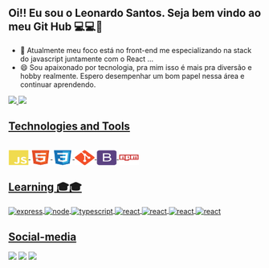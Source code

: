 ## Oi!! Eu sou o Leonardo Santos. Seja bem vindo ao meu Git Hub  💻💻👋

<!--
**LeonardoOliveira3010/LeonardoOliveira3010** is a ✨ _special_ ✨ repository because its `README.md` (this file) appears on your GitHub profile.

Here are some ideas to get you started:

- 🔭 I’m currently working on ...
- 🌱 I’m currently learning ...
- 👯 I’m looking to collaborate on ...
- 🤔 I’m looking for help with ...
- 💬 Ask me about ...
- 📫 How to reach me: ...
- 😄 Pronouns: ...
- ⚡ Fun fact: ...
-->

- 🌱 Atualmente meu foco está no front-end me especializando na stack do javascript juntamente com o React ...
- 😄 Sou apaixonado por tecnologia, pra mim isso é mais pra diversão e hobby realmente. Espero desempenhar um bom papel nessa área e continuar aprendendo.

<div>
  <a href="https://github.com/LeonardoOliveira3010">
  <img height="180em" src="https://github-readme-stats.vercel.app/api?username=LeonardoOliveira3010&show_icons=true&theme=midnight-purple&include_all_commits=true&count_private=true"/>
  <img height="180em" src="https://github-readme-stats.vercel.app/api/top-langs/?username=LeonardoOliveira3010&layout=compact&langs_count=7&theme=midnight-purple"/>
</div>

##
  
## Technologies and Tools  
<div style="display: inline_block"><br>
  <img align="center" alt="Leo-Js" height="30" width="40" src="https://raw.githubusercontent.com/devicons/devicon/master/icons/javascript/javascript-plain.svg">
  <img align="center" alt="Leo-HTML" height="30" width="40" src="https://raw.githubusercontent.com/devicons/devicon/master/icons/html5/html5-original.svg">
  <img align="center" alt="Leo-CSS" height="30" width="40" src="https://raw.githubusercontent.com/devicons/devicon/master/icons/css3/css3-original.svg">
  <img align="center" alt="Leo-Js" height="30" width="40" src="https://github.com/devicons/devicon/blob/master/icons/git/git-original.svg">
  <img align="center" alt="Leo-Js" height="30" width="40" src="https://github.com/devicons/devicon/blob/master/icons/bootstrap/bootstrap-plain.svg">
  <img align="center" alt="Leo-Js" height="30" width="40" src="https://github.com/devicons/devicon/blob/master/icons/npm/npm-original-wordmark.svg">
</div>

##

## Learning 🎓🎓
<div>
  <img align="center" alt="express"  src="https://img.shields.io/badge/Express.js-404D59?style=for-the-badge">
  <img align="center" alt="node"  src="https://img.shields.io/badge/Node.js-43853D?style=for-the-badge&logo=node.js&logoColor=white">
  <img align="center" alt="typescript"  src="https://img.shields.io/badge/TypeScript-007ACC?style=for-the-badge&logo=typescript&logoColor=white">
  <img align="center" alt="react"  src="https://img.shields.io/badge/React-20232A?style=for-the-badge&logo=react&logoColor=61DAFB">
  <img align="center" alt="react"  src="https://img.shields.io/badge/styled--components-DB7093?style=for-the-badge&logo=styled-components&logoColor=white">
  <img align="center" alt="react"  src="https://img.shields.io/badge/Material--UI-0081CB?style=for-the-badge&logo=material-ui&logoColor=white">
  <img align="center" alt="react"  src="https://img.shields.io/badge/Redux-593D88?style=for-the-badge&logo=redux&logoColor=white">   
</div>

##

## Social-media
<div> 
  
  <a href="https://discord.com/login" target="_blank"><img src="https://img.shields.io/badge/Discord-7289DA?style=for-the-badge&logo=discord&logoColor=white" target="_blank"></a> 
  <a href = "mailto:leonardo_oliveira3010@outlook.com"><img src="https://img.shields.io/badge/-Gmail-%23333?style=for-the-badge&logo=gmail&logoColor=white" target="_blank"></a>
  <a href="https://www.linkedin.com/in/leonardo-santos-812111102" target="_blank"><img src="https://img.shields.io/badge/-LinkedIn-%230077B5?style=for-the-badge&logo=linkedin&logoColor=white" target="_blank"></a>

 
</div>

